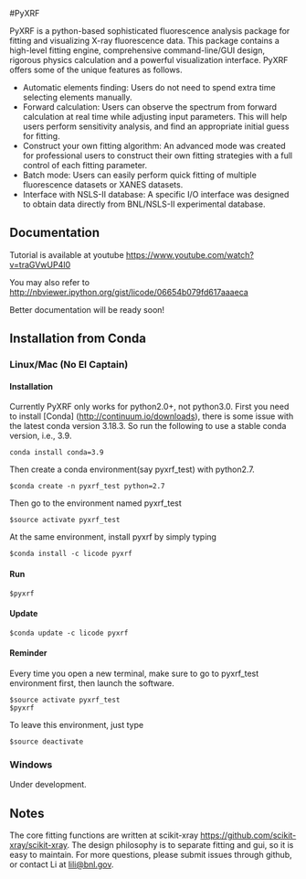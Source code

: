 #PyXRF

PyXRF is a python-based sophisticated fluorescence analysis package for fitting and visualizing X-ray fluorescence data. This package contains a high-level fitting engine, comprehensive command-line/GUI design, rigorous physics calculation and a powerful visualization interface. PyXRF offers some of the unique features as follows.
- Automatic elements finding: Users do not need to spend extra time selecting elements manually.
- Forward calculation: Users can observe the spectrum from forward calculation at real time while adjusting input parameters. This will help users perform sensitivity analysis, and find an appropriate initial guess for fitting.
- Construct your own fitting algorithm: An advanced mode was created for professional users to construct their own fitting strategies with a full control of each fitting parameter.
- Batch mode: Users can easily perform quick fitting of multiple fluorescence datasets or XANES datasets.
- Interface with NSLS-II database: A specific I/O interface was designed to obtain data directly from BNL/NSLS-II experimental database.


## Documentation

Tutorial is available at youtube https://www.youtube.com/watch?v=traGVwUP4I0  

You may also refer to http://nbviewer.ipython.org/gist/licode/06654b079fd617aaaeca

Better documentation will be ready soon!


## Installation from Conda

### Linux/Mac (No EI Captain)

#### Installation
Currently PyXRF only works for python2.0+, not python3.0.
First you need to install [Conda] (http://continuum.io/downloads), there is some
issue with the latest conda version 3.18.3. So run the following to use a stable conda version, i.e., 3.9.
```
conda install conda=3.9
```

Then create a conda environment(say pyxrf_test) with python2.7.

```
$conda create -n pyxrf_test python=2.7
```
Then go to the environment named pyxrf_test
```
$source activate pyxrf_test
```
At the same environment, install pyxrf by simply typing
```
$conda install -c licode pyxrf
```

#### Run
```
$pyxrf
```

#### Update
```
$conda update -c licode pyxrf
```

#### Reminder
Every time you open a new terminal, make sure to go to pyxrf_test environment first, then launch the software.
```
$source activate pyxrf_test
$pyxrf
```
To leave this environment, just type
```
$source deactivate
```


### Windows
Under development.


## Notes

The core fitting functions are written at scikit-xray https://github.com/scikit-xray/scikit-xray.
The design philosophy is to separate fitting and gui, so it is easy to maintain.
For more questions, please submit issues through github, or contact Li at lili@bnl.gov.
